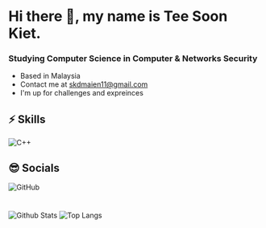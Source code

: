 # Hi there 👋, my name is Tee Soon Kiet.
### Studying Computer Science in Computer & Networks Security
* Based in Malaysia
* Contact me at skdmaien11@gmail.com
* I'm up for challenges and expreinces
## ⚡ Skills
![C++](https://img.shields.io/badge/-C++-00599C?style=flat-square&logo=c)
## 😎 Socials
![GitHub](https://img.shields.io/badge/github-%23121011.svg?style=for-the-badge&logo=github&logoColor=white)
#
![Github Stats](https://github-readme-stats.vercel.app/api?username=DamienTee&count_private=true&show_icons=true&include_all_commits=true)
![Top Langs](https://github-readme-stats.vercel.app/api/top-langs/?username=DamienTee&hide=TeX&layout=compact)
